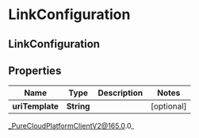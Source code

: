 # LinkConfiguration

## LinkConfiguration

## Properties

|Name | Type | Description | Notes|
|------------ | ------------- | ------------- | -------------|
| **uriTemplate** | **String** |  | [optional] |



_PureCloudPlatformClientV2@165.0.0_

